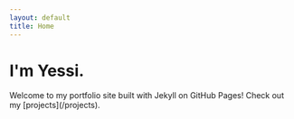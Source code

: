 ```yaml
---
layout: default
title: Home
---
```

<h1>
I'm Yessi. </h1>
Welcome to my portfolio site built with Jekyll on GitHub Pages!
Check out my [projects](/projects).
